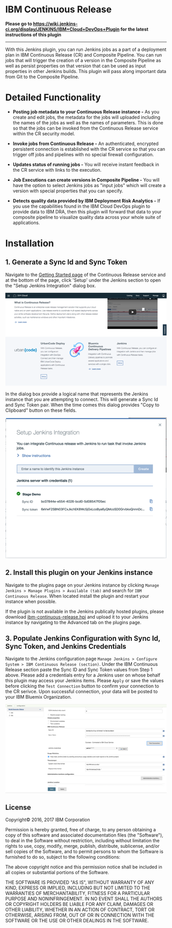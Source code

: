 # IBM Continuous Release

**Please go to https://wiki.jenkins-ci.org/display/JENKINS/IBM+Cloud+DevOps+Plugin for the latest instructions of this plugin**

---

With this Jenkins plugin, you can run Jenkins jobs as a part of a deployment plan in IBM Continuous Release (CR) and Composite Pipeline.  You can run jobs that will trigger the creation of a version in the Composite Pipeline as well as persist properties on that version that can be used as input properties in other Jenkins builds.  This plugin will pass along important data from Git to the Composite Pipeline.

# Detailed Functionality

* **Posting job metadata to your Continuous Release instance -** As you create and edit jobs, the metadata for the jobs will uploaded including the names of the jobs as well as the names of parameters.  This is done so that the jobs can be invoked from the Continuous Release service within the CR security model.

* **Invoke jobs from Continuous Release -** An authenticated, encrypted persistent connection is established with the CR service so that you can trigger off jobs and pipelines with no special firewall configuration.

* **Updates status of running jobs -** You will receive instant feedback in the CR service with links to the execution.

* **Job Executions can create versions in Composite Pipeline -** You will have the option to select Jenkins jobs as "input jobs" which will create a version with special properties that you can specify.

* **Detects quality data provided by IBM Deployment Risk Analytics -** If you use the capabilities found in the IBM Cloud DevOps plugin to provide data to IBM DRA, then this plugin will forward that data to your composite pipeline to visualize quality data across your whole suite of applications.

# Installation

## 1. Generate a Sync Id and Sync Token

Navigate to the [Getting Started page](https://console.bluemix.net/devops/continuous-release/getting-started) of the Continuous Release service and at the bottom of the page, click 'Setup' under the Jenkins section to open the "Setup Jenkins Integration" dialog box.

![Getting Started Page](screenshots/getting-started-page.png)

In the dialog box provide a logical name that represents the Jenkins instance that you are attempting to connect.  This will generate a Sync Id and Sync Token pair.  When the time comes this dialog provides "Copy to Clipboard" button on these fields.

![Getting Started Dialog](screenshots/getting-started-dialog.png)

## 2. Install this plugin on your Jenkins instance

Navigate to the plugins page on your Jenkins instance by clicking `Manage Jenkins > Manage Plugins > Available (tab)` and search for `IBM Continuous Release`.  When located install the plugin and restart your instance when possible.

If the plugin is not available in the Jenkins publically hosted plugins, please download [ibm-continuous-release.hpi](http://public.dhe.ibm.com/software/products/UrbanCode/plugins/) and upload it to your Jenkins instance by navigating to the Advanced tab on the plugins page.

## 3. Populate Jenkins Configuration with Sync Id, Sync Token, and Jenkins Credentials

Navigate to the Jenkins configuration page `Manage Jenkins > Configure System > IBM Continuous Release (section)`.  Under the IBM Continuous Release section paste the Sync ID and Sync Token values from Step 1 above.  Please add a credentials entry for a Jenkins user on whose behalf this plugin may access your Jenkins items.  Please `Apply` or save the values before clicking the `Test Connection` button to confirm your connection to the CR serivce.  Upon successful connection, your data will be posted to your IBM Bluemix Organization.

![Global Config Page](screenshots/global-config-page.png)

## License

Copyright&copy; 2016, 2017 IBM Corporation

Permission is hereby granted, free of charge, to any person obtaining a copy of this software and associated documentation files (the "Software"), to deal in the Software without restriction, including without limitation the rights to use, copy, modify, merge, publish, distribute, sublicense, and/or sell copies of the Software, and to permit persons to whom the Software is furnished to do so, subject to the following conditions:

The above copyright notice and this permission notice shall be included in all copies or substantial portions of the Software.

THE SOFTWARE IS PROVIDED "AS IS", WITHOUT WARRANTY OF ANY KIND, EXPRESS OR IMPLIED, INCLUDING BUT NOT LIMITED TO THE WARRANTIES OF MERCHANTABILITY, FITNESS FOR A PARTICULAR PURPOSE AND NONINFRINGEMENT. IN NO EVENT SHALL THE AUTHORS OR COPYRIGHT HOLDERS BE LIABLE FOR ANY CLAIM, DAMAGES OR OTHER LIABILITY, WHETHER IN AN ACTION OF CONTRACT, TORT OR OTHERWISE, ARISING FROM, OUT OF OR IN CONNECTION WITH THE SOFTWARE OR THE USE OR OTHER DEALINGS IN THE SOFTWARE.
